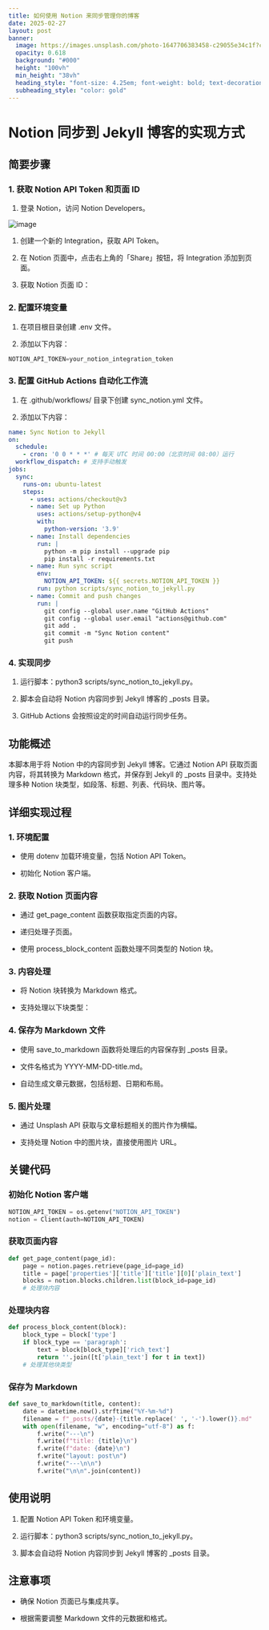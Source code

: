 ```yaml
---
title: 如何使用 Notion 来同步管理你的博客
date: 2025-02-27
layout: post
banner:
  image: https://images.unsplash.com/photo-1647706383458-c29055e34c1f?crop=entropy&cs=tinysrgb&fit=max&fm=jpg&ixid=M3w2OTIwMzJ8MHwxfHJhbmRvbXx8fHx8fHx8fDE3NDA2NTk5MTB8&ixlib=rb-4.0.3&q=80&w=1080
  opacity: 0.618
  background: "#000"
  height: "100vh"
  min_height: "38vh"
  heading_style: "font-size: 4.25em; font-weight: bold; text-decoration: underline"
  subheading_style: "color: gold"
---
```


# Notion 同步到 Jekyll 博客的实现方式

## 简要步骤

### 1. 获取 Notion API Token 和页面 ID

1. 登录 Notion，访问 Notion Developers。

![image](https://prod-files-secure.s3.us-west-2.amazonaws.com/a7a0cc5a-89b9-4cda-8686-1fba0ca52f40/d19c1afe-dea5-4312-9333-786b0ba83054/image.png?X-Amz-Algorithm=AWS4-HMAC-SHA256&X-Amz-Content-Sha256=UNSIGNED-PAYLOAD&X-Amz-Credential=ASIAZI2LB466QZICLRLW%2F20250227%2Fus-west-2%2Fs3%2Faws4_request&X-Amz-Date=20250227T123830Z&X-Amz-Expires=3600&X-Amz-Security-Token=IQoJb3JpZ2luX2VjEDwaCXVzLXdlc3QtMiJHMEUCIQDK%2FFJr3GaPXqNQJfZNpo8gcif6g0e4sk4QivzTpZZKPgIgLSJRZPmGrFnglz2xEiH4SeKNW%2BIQZ30%2FCUDtB%2FVyZxgq%2FwMIdRAAGgw2Mzc0MjMxODM4MDUiDL7RvSpOHcNfdlrTvircA83Tup9h%2Bp0JqSOEiUE3%2BPBqEbFyuqJOVDi1e0qdSp%2B8JlSJJBl4qcKCR7OibGHC%2FvcLZYHsGgTVzoju32snyZ3jjeWVSZcgjTq1i1z%2BVjxFUlatYJixQCYTPTK498Zaz%2FTHolpBlPKdXEU6vAUZKCdy1GB8D%2Buvs7R5l7BGUlky9VsGOOAANA0PkZAAbX5XCALBG1sLS2WFMgnoCTPj0pSIkKNUVaQnUbmTQaxT6TFoG2mK4dtrgl8V2lgGni6fZMGvetW756kp8HSTfHvA%2FSh3bvHMc9uOhS0n2Iqpjar9m1YoSkdqMim4W8KTDCPfSj7WWPooz%2BYWV4aQUojofobs05GG5IEHA%2Bw0IjaXIaGWB%2Fli2vsBnZDZaur1oerCPEwH3OmN28jGsfkGFbzWfYxdQYJsOgc68KA6O8hz%2FlWcMS%2BH17Sm0qmSEB%2FCPB3XtRFzQKPsMA8yatjXiw0UwWaY4yu%2BcV0EUdJS77dxVXBkLYcuAgl0DkzDiqsa29fS7M3ss7OWLBUfdV9pf4YhyUqg%2Bje3QKibvleMpfMLikwqaZtH%2BbrD8TA6tfwxmlubPx2f6XZCBBl04XH6pWRKrE%2BvrTDpDDKRmQMUSykF8LJelIns8xUjSIjOp3NYMMqtgb4GOqUBGURAXw4cCIlc8Po4conYdx6A4Zk3gJVHKItiVb%2Bcoc5WtIUs82AqBS%2BDhVWcXuKU1VtrOd3hvwbP0L7XEFYZHWgA8YzMTNLBKW6heQkXu3NAumn%2BMxpaVypHB4As%2F4YvkYXgevAG9ff8xcP3Bs9dDjkLDJxIyyx8%2Fub88GnIWyeQhsmlO%2BCMQroAe4e3N5JtFovvepJZQpn%2F4FeglUwCvVi5VksO&X-Amz-Signature=705bc0ce6eaea56e40585855a54520ecec20a500858eaa20ef4fc1240e1a5d3b&X-Amz-SignedHeaders=host&x-id=GetObject)

1. 创建一个新的 Integration，获取 API Token。

1. 在 Notion 页面中，点击右上角的「Share」按钮，将 Integration 添加到页面。

1. 获取 Notion 页面 ID：


### 2. 配置环境变量

1. 在项目根目录创建 .env 文件。

1. 添加以下内容：

```javascript
NOTION_API_TOKEN=your_notion_integration_token
```

### 3. 配置 GitHub Actions 自动化工作流

1. 在 .github/workflows/ 目录下创建 sync_notion.yml 文件。

1. 添加以下内容：

```yaml
name: Sync Notion to Jekyll
on:
  schedule:
    - cron: '0 0 * * *' # 每天 UTC 时间 00:00（北京时间 08:00）运行
  workflow_dispatch: # 支持手动触发
jobs:
  sync:
    runs-on: ubuntu-latest
    steps:
      - uses: actions/checkout@v3
      - name: Set up Python
        uses: actions/setup-python@v4
        with:
          python-version: '3.9'
      - name: Install dependencies
        run: |
          python -m pip install --upgrade pip
          pip install -r requirements.txt
      - name: Run sync script
        env:
          NOTION_API_TOKEN: ${{ secrets.NOTION_API_TOKEN }}
        run: python scripts/sync_notion_to_jekyll.py
      - name: Commit and push changes
        run: |
          git config --global user.name "GitHub Actions"
          git config --global user.email "actions@github.com"
          git add .
          git commit -m "Sync Notion content"
          git push
```

### 4. 实现同步

1. 运行脚本：python3 scripts/sync_notion_to_jekyll.py。

1. 脚本会自动将 Notion 内容同步到 Jekyll 博客的 _posts 目录。

1. GitHub Actions 会按照设定的时间自动运行同步任务。

## 功能概述

本脚本用于将 Notion 中的内容同步到 Jekyll 博客。它通过 Notion API 获取页面内容，将其转换为 Markdown 格式，并保存到 Jekyll 的 _posts 目录中。支持处理多种 Notion 块类型，如段落、标题、列表、代码块、图片等。

## 详细实现过程

### 1. 环境配置

- 使用 dotenv 加载环境变量，包括 Notion API Token。

- 初始化 Notion 客户端。

### 2. 获取 Notion 页面内容

- 通过 get_page_content 函数获取指定页面的内容。

- 递归处理子页面。

- 使用 process_block_content 函数处理不同类型的 Notion 块。

### 3. 内容处理

- 将 Notion 块转换为 Markdown 格式。

- 支持处理以下块类型：


### 4. 保存为 Markdown 文件

- 使用 save_to_markdown 函数将处理后的内容保存到 _posts 目录。

- 文件名格式为 YYYY-MM-DD-title.md。

- 自动生成文章元数据，包括标题、日期和布局。

### 5. 图片处理

- 通过 Unsplash API 获取与文章标题相关的图片作为横幅。

- 支持处理 Notion 中的图片块，直接使用图片 URL。

## 关键代码

### 初始化 Notion 客户端

```python
NOTION_API_TOKEN = os.getenv("NOTION_API_TOKEN")
notion = Client(auth=NOTION_API_TOKEN)
```

### 获取页面内容

```python
def get_page_content(page_id):
    page = notion.pages.retrieve(page_id=page_id)
    title = page['properties']['title']['title'][0]['plain_text']
    blocks = notion.blocks.children.list(block_id=page_id)
    # 处理块内容
```

### 处理块内容

```python
def process_block_content(block):
    block_type = block['type']
    if block_type == 'paragraph':
        text = block[block_type]['rich_text']
        return ''.join([t['plain_text'] for t in text])
    # 处理其他块类型
```

### 保存为 Markdown

```python
def save_to_markdown(title, content):
    date = datetime.now().strftime("%Y-%m-%d")
    filename = f"_posts/{date}-{title.replace(' ', '-').lower()}.md"
    with open(filename, "w", encoding="utf-8") as f:
        f.write("---\n")
        f.write(f"title: {title}\n")
        f.write(f"date: {date}\n")
        f.write("layout: post\n")
        f.write("---\n\n")
        f.write("\n\n".join(content))
```

## 使用说明

1. 配置 Notion API Token 和环境变量。

1. 运行脚本：python3 scripts/sync_notion_to_jekyll.py。

1. 脚本会自动将 Notion 内容同步到 Jekyll 博客的 _posts 目录。

## 注意事项

- 确保 Notion 页面已与集成共享。

- 根据需要调整 Markdown 文件的元数据和格式。